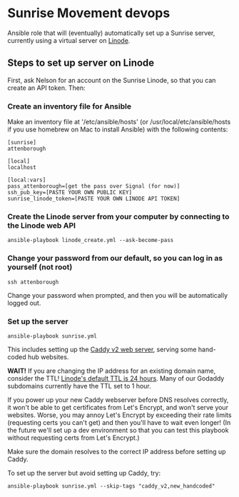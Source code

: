 # Sunrise Movement devops
Ansible role that will (eventually) automatically set up a Sunrise server, currently using a virtual server on [Linode](https://www.linode.com/).

## Steps to set up server on Linode
First, ask Nelson for an account on the Sunrise Linode, so that you can create an API token. Then:

### Create an inventory file for Ansible

Make an inventory file at '/etc/ansible/hosts' (or /usr/local/etc/ansible/hosts if you use homebrew on Mac to install Ansible) with the following contents:
```
[sunrise]
attenborough

[local]
localhost

[local:vars]
pass_attenborough=[get the pass over Signal (for now)]
ssh_pub_key=[PASTE YOUR OWN PUBLIC KEY]
sunrise_linode_token=[PASTE YOUR OWN LINODE API TOKEN]
```

### Create the Linode server from your computer by connecting to the Linode web API
`ansible-playbook linode_create.yml --ask-become-pass`
### Change your password from our default, so you can log in as yourself (not root)
`ssh attenborough`

Change your password when prompted, and then you will be automatically logged out.

### Set up the server
`ansible-playbook sunrise.yml`

This includes setting up the [Caddy v2 web server](https://caddyserver.com/), serving some hand-coded hub websites.

**WAIT!** If you are changing the IP address for an existing domain name, consider the TTL! [Linode's default TTL is 24 hours](https://www.linode.com/docs/platform/manager/dns-manager/#troubleshoot-dns-records). Many of our Godaddy subdomains currently have the TTL set to 1 hour.

If you power up your new Caddy webserver before DNS resolves correctly, it won't be able to get certificates from Let's Encrypt, and won't serve your websites. Worse, you may annoy Let's Encrypt by exceeding their rate limits (requesting certs you can't get) and then you'll have to wait even longer! (In the future we'll set up a dev environment so that you can test this playbook without requesting certs from Let's Encrypt.)

Make sure the domain resolves to the correct IP address before setting up Caddy.

To set up the server but avoid setting up Caddy, try:

`ansible-playbook sunrise.yml --skip-tags "caddy_v2,new_handcoded"`